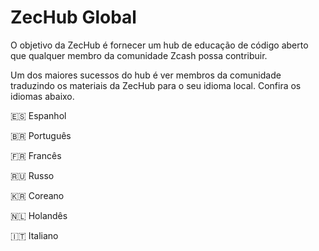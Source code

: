 # ZecHub Global

O objetivo da ZecHub é fornecer um hub de educação de código aberto que qualquer membro da comunidade Zcash possa contribuir.

Um dos maiores sucessos do hub é ver membros da comunidade traduzindo os materiais da ZecHub para o seu idioma local. Confira os idiomas abaixo.

🇪🇸
Espanhol                     
           
🇧🇷
Português                  

🇫🇷
Francês

🇷🇺
Russo 

🇰🇷
Coreano 

🇳🇱
Holandês

🇮🇹
Italiano
